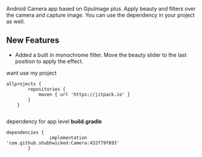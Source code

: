 Android Camera app based on GpuImage plus. Apply beauty and filters over the camera and capture image. You can use the dependency in your project as well.

## New Features

* Added a built in monochrome filter. Move the beauty slider to the last position to apply the effect.


want use my project

```
allprojects {
		repositories {
			maven { url 'https://jitpack.io' }
		}
	}	


```
dependency for app level **build.gradle**
```
dependencies {
                implementation 'com.github.shubhwicked:Camera:432f79f893'
        }
```	
